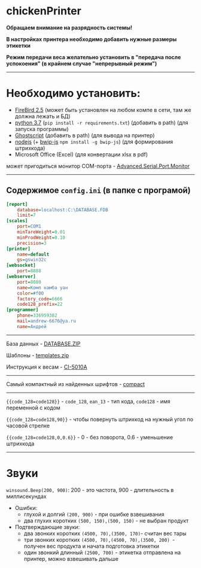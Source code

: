 # chickenPrinter
**Обращаем внимание на разрядность системы!**

**В настройках принтера необходимо добавить нужные размеры этикетки**

**Режим передачи веса желательно установить в "передача после успокоения" (в крайнем случае "непрерывный режим")**

-------
# Необходимо установить:
- [FireBird 2.5](https://firebirdsql.org/en/firebird-2-5/) (может быть установлен на любом компе в сети, там же должна лежать и БД)
- [python 3.7](https://www.python.org/downloads/release/python-380/) (`pip install -r requirements.txt`) (добавить в path) (для запуска программы)
- [Ghostscript](https://www.ghostscript.com/download/gsdnld.html) (добавить в path) (для вывода на принтер)
- [nodejs](https://nodejs.org/en/download/) (+ [bwip-js](https://www.npmjs.com/package/bwip-js/v/1.7.3) `npm install -g bwip-js`) (для формирования штрихкода)
- Microsoft Office (Excel) (для конвертации xlsx в pdf)

может пригодиться монитор COM-порта - [Advanced.Serial.Port.Monitor](https://github.com/Andrew-6676/chickenPrinter/files/3938108/Advanced.Serial.Port.Monitor.3.5.41.Withkey.zip)

-------
##  Содержимое `config.ini` (в папке с програмой)
```ini
[report]
	database=localhost:C:\DATABASE.FDB
	limit=7
[scales]
	port=COM1
	minTareWeight=0.01
	minProdWeight=0.10
	precision=3
[printer]
	name=default
	gs=gswin32c
[websocket]
	port=8888
[webserver]
	port=8080
	name=Комп намба уан
	color=#f00
	factory_code=6666
	code128_prefix=22
[programmer]
	phone=336959382
	mail=andrew-6676@ya.ru
	name=Андрей
```
-------
База данных - [DATABASE.ZIP](https://github.com/Andrew-6676/chickenPrinter/files/3938129/DATABASE.ZIP)

Шаблоны - [templates.zip](https://github.com/Andrew-6676/chickenPrinter/files/3938130/templates.zip)

Инструкция к весам - [CI-5010A](https://github.com/Andrew-6676/chickenPrinter/files/3982060/CI-5010A.pdf)

-------

Самый компактный из найденных шрифтов - [compact](http://allfont.ru/download/compact/)

------
`{{code_128=code128}}` - `code_128`, `ean_13` - тип кода, `code128` - имя переменной с кодом

`{{code_128=code128,90}}` - чтобы повернуть штрихкод на нужный угол по часовой стрелке

`{{code_128=code128,0,0.6}}` - 0 - без поворота, 0.6 - уменьшение штрихкода

------
# Звуки
`winsound.Beep(200, 900)`: 200 - это частота, 900 - длительность в миллисекундах
- Ошибки:
    - глухой и долгий `(200, 900)` - при ошибке взвешивания
    - два глухих коротких `(500, 150),(500, 150)` - не выбран продукт
 - Подтверждающие звуки:
    - два звонких коротких `(4500, 70),(3500, 170)`- считан вес тары 
    - три звонких коротких `(4500, 70),(4500, 70),(3500, 200) `- получен вес продукта и начата подготовка этикетки
    - один звонкий длинный `(2500, 700)` - этикетка отправлена на принтер, можно взвешивать дальше
